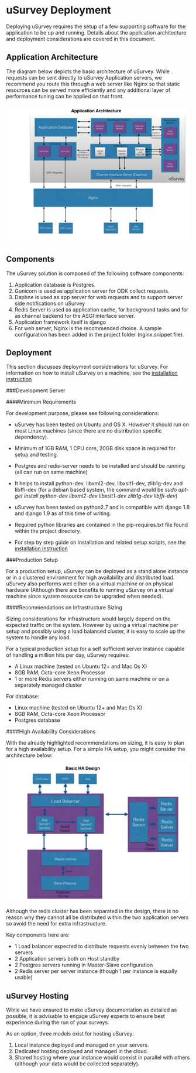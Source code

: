uSurvey Deployment
==================

Deploying uSurvey requires the setup of a few supporting software for the application to be up and running. Details about the application architecture and deployment considerations are covered in this document.

Application Architecture
------------------------

The diagram below depicts the basic architecture of uSurvey. While requests can be sent directly to uSurvey Application servers, we recommend you route this through a web server like Nginx so that static resources can be served more efficiently and any additional layer of performance tuning can be applied on that front.
 
![uSurvey Architecture](./uSurvey-Software-Architecture.jpg)

Components
----------
The uSurvey solution is composed of the following software components:

1. Application database is Postgres.
2. Gunicorn is used as application server for ODK collect requests.
3. Daphne is used as app server for web requests and to support server side notifications on uSurvey
4. Redis Server is used as application cache, for background tasks and for as channel backend for the ASGI interface server.
5. Application framework itself is django 
6. For web server, Nginx is the recommended choice. A sample configuration has been added in the project folder (nginx.snippet file).

Deployment
----------

This section discusses deployment considerations for uSurvey. For information on how to install uSurvey on a machine, see the [installation instruction](./installation.md "Installation Instruction")

###Development Server

####Minimum Requirements

For development purpose, please see following considerations:

* uSurvey has been tested on Ubuntu and OS X. However it should run on most Linux machines (since there are no distribution specific dependency).

* Minimum of 1GB RAM, 1 CPU core, 20GB disk space is required for setup and testing.

* Postgres and redis-server needs to be installed and should be running (all can run on same machine)

* It helps to install python-dev, libxml2-dev, libxslt1-dev, zlib1g-dev and libffi-dev (for a debian based system, the command would be *sudo apt-get install python-dev libxml2-dev libxslt1-dev zlib1g-dev libffi-dev*)

* uSurvey has been tested on python2.7 and is compatible with django 1.8 and django 1.9 as of this time of writing. 

* Required python libraries are contained in the pip-requires.txt file found within the project directory.

* For step by step guide on installation and related setup scripts, see the [installation instruction](./installation.md "Installation Instruction")


###Production Setup

For a production setup, uSurvey can be deployed as a stand alone instance or in a clustered environment for high availability and distributed load. uSurvey also performs well either on a virtual machine or on physical hardware (Although there are benefits to running uSurvey on a virtual machine since system resource can be upgraded when needed).
  
####Recommendations on Infrastructure Sizing
  
Sizing considerations for infrastructure would largely depend on the expected traffic on the system. However by using a virtual machine per setup and possibly using a load balanced cluster, it is easy to scale up the system to handle any load.
 
For a typical production setup for a self sufficient server instance capable of handling a million hits per day, uSurvey requires:
 
* A Linux machine (tested on Ubuntu 12+ and Mac Os X)
* 8GB RAM, Octa-core Xeon Processor
* 1 or more Redis servers either running on same machine or on a separately managed cluster

For database:

* Linux machine (tested on Ubuntu 12+ and Mac Os X)
* 8GB RAM, Octa-core Xeon Processor
* Postgres database


####High Availability Considerations

With the already highlighted recommendations on sizing, it is easy to plan for a high availability setup. For a simple HA setup, you might consider the architecture below:


![Deployment Architecture](./uSurvey-Deployment-Architecture.jpg)

Although the redis cluster has been separated in the design, there is no reason why they cannot all be distributed within the two application servers so avoid the need for extra infrastructure.  

Key components here are:

* 1 Load balancer expected to distribute requests evenly between the two servers 
* 2 Application servers both on Host standby
* 2 Postgres servers running in Master-Slave configuration
* 2 Redis server per server instance (though 1 per instance is equally usable)

  
  
uSurvey Hosting
---------------

While we have ensured to make uSurvey documentation as detailed as possible, it is advisable to engage uSurvey experts to ensure best experience during the run of your surveys.
  
As an option, three models exist for hosting uSurvey:
  
1. Local instance deployed and managed on your servers.
2. Dedicated hosting deployed and managed in the cloud.
3. Shared hosting where your instance would coexist in parallel with others (although your data would be collected separately).
   